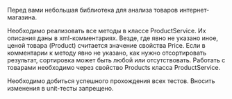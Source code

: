 ﻿Перед вами небольшая библиотека для анализа товаров интернет-магазина.

Необходимо реализовать все методы в классе ProductService. Их описания даны в xml-комментариях.
Везде, где явно не указано иное, ценой товара (Product) считается значение свойства Price.
Если в комментарии к методу явно не указано, как нужно отсортировать результат, сортировка может быть любой или отсутствовать.
Работать с товарами необходимо через свойство Products класса ProductService.

Необходимо добиться успешного прохождения всех тестов.
Вносить изменения в unit-тесты запрещено.
